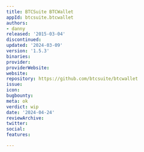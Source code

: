 ```yaml
---
title: BTCSuite BTCWallet
appId: btcsuite.btcwallet
authors:
- danny
released: '2015-03-04'
discontinued: 
updated: '2024-03-09'
version: '1.5.3'
binaries: 
provider: 
providerWebsite: 
website: 
repository: https://github.com/btcsuite/btcwallet
issue: 
icon: 
bugbounty: 
meta: ok
verdict: wip
date: '2024-04-24'
reviewArchive: 
twitter: 
social: 
features: 

---
```


